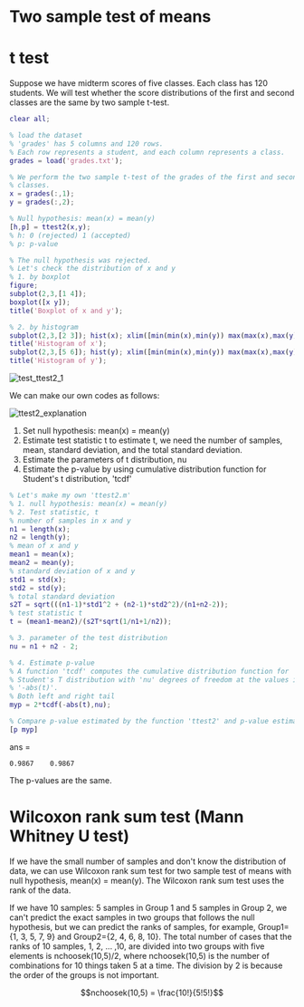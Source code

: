 # Two sample test of means

# t test

Suppose we have midterm scores of five classes. Each class has 120 students. 
We will test whether the score distributions of the first and second classes are the same by two sample t-test. 

```Matlab 
clear all; 

% load the dataset 
% 'grades' has 5 columns and 120 rows. 
% Each row represents a student, and each column represents a class. 
grades = load('grades.txt'); 

% We perform the two sample t-test of the grades of the first and second
% classes. 
x = grades(:,1);
y = grades(:,2);

% Null hypothesis: mean(x) = mean(y) 
[h,p] = ttest2(x,y);  
% h: 0 (rejected) 1 (accepted) 
% p: p-value 

% The null hypothesis was rejected. 
% Let's check the distribution of x and y 
% 1. by boxplot 
figure; 
subplot(2,3,[1 4]); 
boxplot([x y]); 
title('Boxplot of x and y'); 

% 2. by histogram 
subplot(2,3,[2 3]); hist(x); xlim([min(min(x),min(y)) max(max(x),max(y))]); 
title('Histogram of x'); 
subplot(2,3,[5 6]); hist(y); xlim([min(min(x),min(y)) max(max(x),max(y))]); 
title('Histogram of y'); 
``` 

![test_ttest2_1](https://user-images.githubusercontent.com/54297018/66203704-f726f180-e6e3-11e9-9f65-db404bb11387.png) 

We can make our own codes as follows: 

![ttest2_explanation](https://user-images.githubusercontent.com/54297018/66203766-250c3600-e6e4-11e9-91e7-6db8ae357fca.png)

1. Set null hypothesis: mean(x) = mean(y) 
2. Estimate test statistic t 
   to estimate t, we need the number of samples, mean, standard deviation, and the total standard deviation. 
3. Estimate the parameters of t distribution, nu 
4. Estimate the p-value by using cumulative distribution function for Student's t distribution, 'tcdf' 

```Matlab
% Let's make my own 'ttest2.m' 
% 1. null hypothesis: mean(x) = mean(y) 
% 2. Test statistic, t 
% number of samples in x and y
n1 = length(x); 
n2 = length(y); 
% mean of x and y 
mean1 = mean(x); 
mean2 = mean(y); 
% standard deviation of x and y 
std1 = std(x); 
std2 = std(y);
% total standard deviation 
s2T = sqrt(((n1-1)*std1^2 + (n2-1)*std2^2)/(n1+n2-2));
% test statistic t
t = (mean1-mean2)/(s2T*sqrt(1/n1+1/n2));

% 3. parameter of the test distribution 
nu = n1 + n2 - 2; 

% 4. Estimate p-value 
% A function 'tcdf' computes the cumulative distribution function for
% Student's T distribution with 'nu' degrees of freedom at the values in
% '-abs(t)'. 
% Both left and right tail 
myp = 2*tcdf(-abs(t),nu); 

% Compare p-value estimated by the function 'ttest2' and p-value estimated by my own code   
[p myp] 
```

ans =

    0.9867    0.9867
    
The p-values are the same. 


# Wilcoxon rank sum test (Mann Whitney U test) 

If we have the small number of samples and don't know the distribution of data, we can use Wilcoxon rank sum test for two sample test of means with null hypothesis, mean(x) = mean(y). 
The Wilcoxon rank sum test uses the rank of the data. 

If we have 10 samples: 5 samples in Group 1 and 5 samples in Group 2, we can't predict the exact samples in two groups that follows the null hypothesis, but we can predict the ranks of samples, for example, Group1={1, 3, 5, 7, 9} and Group2={2, 4, 6, 8, 10}. 
The total number of cases that the ranks of 10 samples, 1, 2, ... ,10, are divided into two groups with five elements is nchoosek(10,5)/2, where nchoosek(10,5) is the number of combinations for 10 things taken 5 at a time. 
The division by 2 is because the order of the groups is not important. 

$$nchoosek(10,5) = \frac{10!}{5!5!}$$ 
